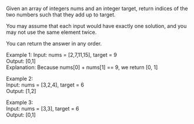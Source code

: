 Given an array of integers nums and an integer target, return indices of the two numbers such that they add up to target.

You may assume that each input would have exactly one solution, and you may not use the same element twice.

You can return the answer in any order.

 

Example 1:
Input: nums = [2,7,11,15], target = 9   
Output: [0,1]   
Explanation: Because nums[0] + nums[1] == 9, we return [0, 1]   

Example 2:   
Input: nums = [3,2,4], target = 6   
Output: [1,2]   


Example 3:  
Input: nums = [3,3], target = 6   
Output: [0,1]   
